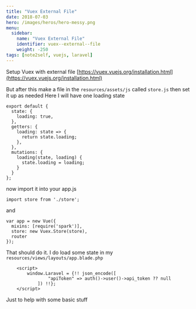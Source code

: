 ```yaml
---
title: "Vuex External File"
date: 2018-07-03
hero: /images/heros/hero-messy.png
menu:
  sidebar:
    name: "Vuex External File"
    identifier: vuex--external--file
    weight: -250
tags: [note2self, vuejs, laravel]
---
```


Setup Vuex with external file [https://vuex.vuejs.org/installation.html](https://vuex.vuejs.org/installation.html)

But after this make a file in the `resources/assets/js` called `store.js` then set it up as needed 
Here I will have one loading state

```
export default {
  state: {
    loading: true,
  },
  getters: {
    loading: state => {
      return state.loading;
    },
  },
  mutations: {
    loading(state, loading) {
      state.loading = loading;
    }
  }
};
```

now import it into your app.js

`import store from './store';`

and 

```
var app = new Vue({
  mixins: [require('spark')],
  store: new Vuex.Store(store),
  router
});
```

That should do it. I do load some state in my `resources/views/layouts/app.blade.php`

```
    <script>
        window.Laravel = {!! json_encode([
                "apiToken" => auth()->user()->api_token ?? null
            ]) !!};
    </script>
```

Just to help with some basic stuff